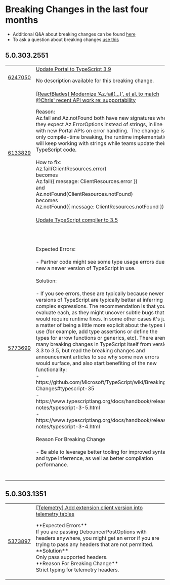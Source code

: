 # Breaking Changes in the last four months 
* Additional Q&A about breaking changes can be found [here](./breaking-changes.md) 
* To ask a question about breaking changes [use this](https://aka.ms/ask/ibiza-breaking-change)  


## 5.0.303.2551
<table><tr><td><a href='https://msazure.visualstudio.com/DefaultCollection/One/_queries?id=6247050'>6247050</a></td><td><a href='https://msazure.visualstudio.com/DefaultCollection/One/_queries?id=6247050'>Update Portal to TypeScript 3.9</a><p>No description available for this breaking change.</p></td></tr><tr><td><a href='https://msazure.visualstudio.com/DefaultCollection/One/_queries?id=6133829'>6133829</a></td><td><a href='https://msazure.visualstudio.com/DefaultCollection/One/_queries?id=6133829'>[ReactBlades] Modernize ‘Az.fail(…)’, et al, to match @Chris' recent API work re: supportability</a><p></div><div>Reason:</div><div>Az.fail and Az.notFound both have new signatures where they expect Az.ErrorOptions instead of strings, in line with new Portal APIs on error handling.&nbsp; The change is only compile-time breaking, the runtime implementation will keep working with strings while teams update their TypeScript code.</div><div><br></div><div>How to fix:</div><div>Az.fail(ClientResources.error)</div><div>becomes</div><div>Az.fail({ message: ClientResources.error })</div><div>and</div><div>Az.notFound(ClientResources.notFound)</div><div>becomes</div><div>Az.<span style="display:inline !important;">notFound</span>({ message: ClientResources.notFound })</div><div></p></td></tr><tr><td><a href='https://msazure.visualstudio.com/DefaultCollection/One/_queries?id=5773699'>5773699</a></td><td><a href='https://msazure.visualstudio.com/DefaultCollection/One/_queries?id=5773699'>Update TypeScript compiler to 3.5</a><p><br></span><div><br></div><div>Expected Errors:<br></div><div><br></div><div>- Partner code might see some type usage errors due new a newer version of TypeScript in use.<br></div><div><br></div><div>Solution:<br></div><div><br></div><div>- If you see errors, these are typically because newer versions of TypeScript are typically better at inferring complex expressions. The recommendation is that you evaluate each, as they might uncover subtle bugs that would require runtime fixes. In some other cases it's just a matter of being a little more explicit about the types in use (for example, add type assertions or define the types for arrow functions or generics, etc). There aren't many breaking changes in TypeScript itself from version 3.3 to 3.5, but read the breaking changes and announcement articles to see why some new errors would surface, and also start benefiting of the new functionality:<br></div><div>- https://github.com/Microsoft/TypeScript/wiki/Breaking-Changes#typescript-35<br></div><div>- https://www.typescriptlang.org/docs/handbook/release-notes/typescript-3-5.html<br></div><div>- https://www.typescriptlang.org/docs/handbook/release-notes/typescript-3-4.html<br></div><div><br></div><div>Reason For Breaking Change<br></div><div><br></div><div>- Be able to leverage better tooling for improved syntax and type inferrence, as well as better compilation performance.<br></div><div><br></div><span></p></td></tr></table>

## 5.0.303.1351
<table><tr><td><a href='https://msazure.visualstudio.com/DefaultCollection/One/_queries?id=5373897'>5373897</a></td><td><a href='https://msazure.visualstudio.com/DefaultCollection/One/_queries?id=5373897'>[Telemetry] Add extension client version into telemetry tables</a><p></div><div>**Expected Errors**</div><div>If you are passing&nbsp;DebouncerPostOptions with headers anywhere, you might get an error if you are trying to pass any headers that are not permitted.</div><div>**Solution**</div><div>Only pass supported headers.</div><div>**Reason For Breaking Change**</div><div>Strict typing for telemetry headers.</div><div></p></td></tr></table>